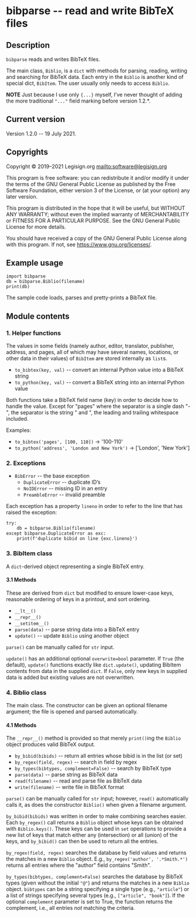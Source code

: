 # bibparse -- read and write BibTeX files

## Description

`bibparse` reads and writes BibTeX files.

The main class, `Biblio`, is a `dict` with methods for parsing, reading, writing and searching for BibTeX data. Each entry in the `Biblio` is another kind of special dict, `BibItem`. The user usually only needs to access `Biblio`.

**NOTE** Just because I use only `{...}` myself, I’ve never thought of adding the more traditional `"..."` field marking before version 1.2.*.

## Current version

Version 1.2.0 -- 19 July 2021.

## Copyrights

Copyright © 2019–2021 Legisign.org <mailto:software@legisign.org>

This program is free software: you can redistribute it and/or modify it under the terms of the GNU General Public License as published by the Free Software Foundation, either version 3 of the License, or (at your option) any later version.

This program is distributed in the hope that it will be useful, but WITHOUT ANY WARRANTY; without even the implied warranty of MERCHANTABILITY or FITNESS FOR A PARTICULAR PURPOSE. See the GNU General Public License for more details.

You should have received a copy of the GNU General Public License along with this program.  If not, see <https://www.gnu.org/licenses/>.

## Example usage

    import bibparse
    db = bibparse.Biblio(filename)
    print(db)

The sample code loads, parses and pretty-prints a BibTeX file.

## Module contents

### 1. Helper functions

The values in some fields (namely author, editor, translator, publisher, address, and pages, all of which may have several names, locations, or other data in their values) of `BibItem` are stored internally as `list`s.

* `to_bibtex(key, val)` -- convert an internal Python value into a BibTeX string
* `to_python(key, val)` -- convert a BibTeX string into an internal Python value

Both functions take a BibTeX field name (key) in order to decide how to handle the value. Except for "pages" where the separator is a single dash "-", the separator is the string " and ", the leading and trailing whitespace included.

Examples:

*   `to_bibtex('pages', [100, 110])` →  '100-110'
*   `to_python('address', 'London and New York')` → ['London', 'New York']

### 2. Exceptions

* `BibError` -- the base exception
    * `DuplicateError` -- duplicate ID’s
    * `NoIDError` -- missing ID in an entry
    * `PreambleError` -- invalid preamble

Each exception has a property `lineno` in order to refer to the line that has raised the exception:

    try:
        db = bibparse.Biblio(filename)
    except bibparse.DuplicateError as exc:
        print(f'duplicate bibid on line {exc.lineno}')

### 3. BibItem class

A `dict`-derived object representing a single BibTeX entry.

#### 3.1 Methods

These are derived from `dict` but modified to ensure lower-case keys, reasonable ordering of keys in a printout, and sort ordering.

* `__lt__()`
* `__repr__()`
* `__setitem__()`
* `parse(data)` -- parse string data into a BibTeX entry
* `update()` -- update `Biblio` using another object

`parse()` can be manually called for `str` input.

`update()` has an additional optional `overwrite=bool` parameter. If `True` (the default), `update()` functions exactly like `dict.update()`, updating BibItem contents from data in the supplied `dict`. If `False`, only new keys in supplied data is added but existing values are not overwritten.

### 4. Biblio class

The main class. The constructor can be given an optional filename argument; the file is opened and parsed automatically.

#### 4.1  Methods

The `__repr__()` method is provided so that merely `print()`ing the `Biblio` object produces valid BibTeX output.

* `by_bibid(bibids)` -- return all entries whose bibid is in the list (or set)
* `by_regex(field, regex)` -- search in field by regex
* `by_types(bibtypes, complement=False)` -- search by BibTeX type
* `parse(data)`  -- parse string as BibTeX data
* `read(filename)` -- read and parse file as BibTeX data
* `write(filename)` -- write file in BibTeX format

`parse()` can be manually called for `str` input; however, `read()` automatically calls it, as does the constructor `Biblio()` when given a filename argument.

`by_bibid(bibids)` was written in order to make combining searches easier. Each `by_regex()` call returns a `Biblio` object whose keys can be obtained with `Biblio.keys()`. These keys can be used in `set` operations to provide a new list of keys that match either any (intersection) or all (union) of the keys, and `by_bibid()` can then be used to return all the entries.

`by_regex(field, regex)` searches the database by field values and returns the matches in a new `Biblio` object. E.g., `by_regex('author', '.*Smith.*')` returns all entries where the "author" field contains "Smith".

`by_types(bibtypes, complement=False)` searches the database by BibTeX types (given without the initial `"@"`) and returns the matches in a new `Biblio` object. `bibtypes` can be a string specifying a single type (e.g., `"article"`) or a list of strings specifying several types (e.g., `["article", "book"]`). If the optional `complement` parameter is set to True, the function returns the complement, i.e., all entries _not_ matching the criteria.

